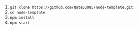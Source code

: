 1. `git clone https://github.com/Nate53085/node-template.git`
2. `cd node-template`
3. `npm install`
4. `npm start`